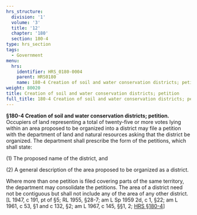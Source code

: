 ```yaml
---
hrs_structure:
  division: '1'
  volume: '3'
  title: '12'
  chapter: '180'
  section: 180-4
type: hrs_section
tags:
  - Government
menu:
  hrs:
    identifier: HRS_0180-0004
    parent: HRS0180
    name: 180-4 Creation of soil and water conservation districts; petition
weight: 80020
title: Creation of soil and water conservation districts; petition
full_title: 180-4 Creation of soil and water conservation districts; petition
---
```

**§180-4 Creation of soil and water conservation districts; petition.** Occupiers of land representing a total of twenty-five or more votes lying within an area proposed to be organized into a district may file a petition with the department of land and natural resources asking that the district be organized. The department shall prescribe the form of the petitions, which shall state:

(1) The proposed name of the district, and

(2) A general description of the area proposed to be organized as a district.

Where more than one petition is filed covering parts of the same territory, the department may consolidate the petitions. The area of a district need not be contiguous but shall not include any of the area of any other district. [L 1947, c 191, pt of §5; RL 1955, §28-7; am L Sp 1959 2d, c 1, §22; am L 1961, c 53, §1 and c 132, §2; am L 1967, c 145, §§1, 2; [HRS §180-4](/title-12/chapter-180/section-180-4/)]